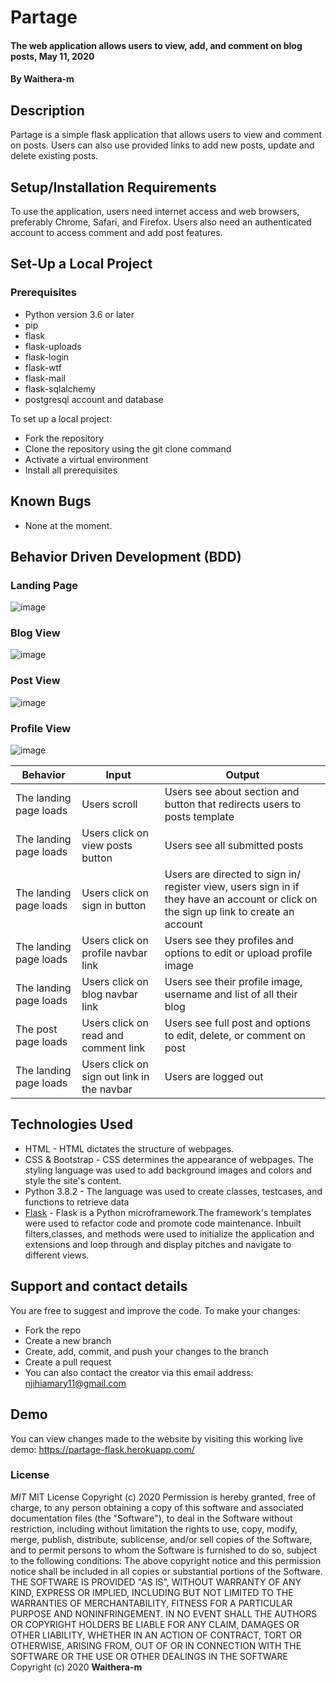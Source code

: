 # Partage
#### The web application allows users to view, add, and comment on blog posts, May 11, 2020 
#### By **Waithera-m**
## Description
Partage is a simple flask application that allows users to view and comment on posts. Users can also use provided links to add new posts, update and delete existing posts.

## Setup/Installation Requirements
To use the application, users need internet access and web browsers, preferably  Chrome, Safari, and Firefox. Users also need an authenticated account to access comment and add post features.
## Set-Up a Local Project
### Prerequisites
* Python version 3.6 or later
* pip
* flask
* flask-uploads
* flask-login
* flask-wtf
* flask-mail
* flask-sqlalchemy
* postgresql account and database

To set up a local project:
* Fork the repository
* Clone the repository using the git clone command
* Activate a virtual environment
* Install all prerequisites
## Known Bugs
* None at the moment.
## Behavior Driven Development (BDD)
### Landing Page
![image](https://user-images.githubusercontent.com/60571734/81597402-59f50f80-93ce-11ea-8a6b-d0b45f276b2a.png)

### Blog View
![image](https://user-images.githubusercontent.com/60571734/81597543-932d7f80-93ce-11ea-876d-d94eb04cc529.png)


### Post View
![image](https://user-images.githubusercontent.com/60571734/81597736-da1b7500-93ce-11ea-89da-2219773a236f.png)

### Profile View
![image](https://user-images.githubusercontent.com/60571734/81597801-f7504380-93ce-11ea-8d51-22dc3abd546d.png)

|Behavior                |Input                            |Output                             |
|------------------------|----------------------------------|----------------------------------|
|The landing page loads |Users scroll | Users see about section and button that redirects users to posts template|
|The landing page loads|Users click on view posts button|Users see all submitted posts|
|The landing page loads|Users click on sign in button|Users are directed to sign in/ register view, users sign in if they have an account or click on the sign up link to create an account|
|The landing page loads|Users click on profile navbar link|Users see they profiles and options to edit or upload profile image|
|The landing page loads|Users click on blog navbar link|Users see their profile image, username and list of all their blog|
|The post page loads|Users click on read and comment link|Users see full post and options to edit, delete, or comment on post|
|The landing page loads|Users click on sign out link in the navbar|Users are logged out|
## Technologies Used
* HTML - HTML dictates the structure of webpages.
* CSS & Bootstrap - CSS determines the appearance of webpages. The styling language was used to add background images and colors and style the site's content.
* Python 3.8.2 - The language was used to create classes, testcases, and functions to retrieve data 
* [Flask](https://flask.palletsprojects.com/en/1.1.x/) -  Flask is a Python microframework.The framework's templates were used to refactor code and promote code maintenance. Inbuilt filters,classes, and methods were used to initialize the application and extensions and loop through and display pitches and navigate to different views. 
## Support and contact details
You are free to suggest and improve the code. To make your changes:
* Fork the repo
* Create a new branch
* Create, add, commit, and push your changes to the branch
* Create a pull request
* You can also contact the creator via this email address: njihiamary11@gmail.com
## Demo
You can view changes made to the website by visiting this working live demo: https://partage-flask.herokuapp.com/
### License
*MIT*
MIT License Copyright (c) 2020 Permission is hereby granted, free of charge, to any person obtaining a copy of this software and associated documentation files (the "Software"), to deal in the Software without restriction, including without limitation the rights to use, copy, modify, merge, publish, distribute, sublicense, and/or sell copies of the Software, and to permit persons to whom the Software is furnished to do so, subject to the following conditions: The above copyright notice and this permission notice shall be included in all copies or substantial portions of the Software. THE SOFTWARE IS PROVIDED "AS IS", WITHOUT WARRANTY OF ANY KIND, EXPRESS OR IMPLIED, INCLUDING BUT NOT LIMITED TO THE WARRANTIES OF MERCHANTABILITY, FITNESS FOR A PARTICULAR PURPOSE AND NONINFRINGEMENT. IN NO EVENT SHALL THE AUTHORS OR COPYRIGHT HOLDERS BE LIABLE FOR ANY CLAIM, DAMAGES OR OTHER LIABILITY, WHETHER IN AN ACTION OF CONTRACT, TORT OR OTHERWISE, ARISING FROM, OUT OF OR IN CONNECTION WITH THE SOFTWARE OR THE USE OR OTHER DEALINGS IN THE SOFTWARE
Copyright (c) 2020 **Waithera-m**
